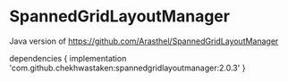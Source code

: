 # SpannedGridLayoutManager

Java version of https://github.com/Arasthel/SpannedGridLayoutManager

dependencies {
    implementation 'com.github.chekhwastaken:spannedgridlayoutmanager:2.0.3'
}

